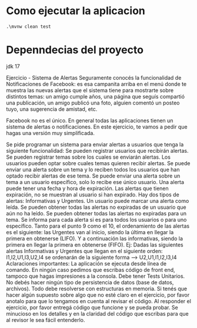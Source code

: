 # Como ejecutar la aplicacion
`.\mvnw clean test`

# Depenndecias del proyecto
jdk 17


Ejercicio - Sistema de Alertas
Seguramente conocés la funcionalidad de Notificaciones de Facebook: es esa campanita arriba en el menú donde te muestra las nuevas alertas que el sistema tiene para mostrarte sobre distintos temas: un amigo cumple años, una página que seguís compartió una publicación, un amigo publicó una foto, alguien comentó un posteo tuyo, una sugerencia de amistad, etc.

Facebook no es el único. En general todas las aplicaciones tienen un sistema de alertas o notificaciones. En este ejercicio, te vamos a pedir que hagas una versión muy simplificada.

Se pide programar un sistema para enviar alertas a usuarios que tenga la siguiente funcionalidad:
Se pueden registrar usuarios que recibirán alertas.
Se pueden registrar temas sobre los cuales se enviarán alertas.
Los usuarios pueden optar sobre cuales temas quieren recibir alertas.
Se puede enviar una alerta sobre un tema y lo reciben todos los usuarios que han optado recibir alertas de ese tema.
Se puede enviar una alerta sobre un tema a un usuario específico, solo lo recibe ese único usuario.
Una alerta puede tener una fecha y hora de expiración. Las alertas que tienen expiración, no se muestran al usuario si han expirado.
Hay dos tipos de alertas: Informativas y Urgentes.
Un usuario puede marcar una alerta como leída.
Se pueden obtener todas las alertas no expiradas de un usuario que aún no ha leído.
Se pueden obtener todas las alertas no expiradas para un tema. Se informa para cada alerta si es para todos los usuarios o para uno específico.
Tanto para el punto 9 como el 10, el ordenamiento de las alertas es el siguiente: las Urgentes van al inicio, siendo la última en llegar la primera en obtenerse (LIFO). Y a continuación las informativas, siendo la primera en llegar la primera en obtenerse (FIFO). Ej: Dadas las siguientes alertas Informativas y Urgentes que llegan en el siguiente orden: I1,I2,U1,I3,U2,I4 se ordenarán de la siguiente forma --> U2,U1,I1,I2,I3,I4
Aclaraciones importantes:
La aplicación se ejecuta desde línea de comando. En ningún caso pedimos que escribas código de front end, tampoco que hagas impresiones a la consola.
Debe tener Tests Unitarios.
No debés hacer ningún tipo de persistencia de datos (base de datos, archivos). Todo debe resolverse con estructuras en memoria.
Si tenés que hacer algún supuesto sobre algo que no esté claro en el ejercicio, por favor anotalo para que lo tengamos en cuenta al revisar el código.
Al responder el ejercicio, por favor entregá código que funcione y se pueda probar. Se minucioso en los detalles y en la claridad del código que escribas para que al revisor le sea fácil entenderlo.